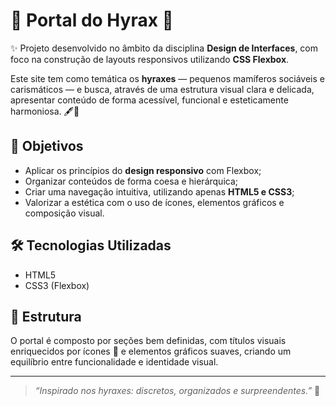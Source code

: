 # 🐾 Portal do Hyrax 🐾

✨ Projeto desenvolvido no âmbito da disciplina **Design de Interfaces**, com foco na construção de layouts responsivos utilizando **CSS Flexbox**.

Este site tem como temática os **hyraxes** — pequenos mamíferos sociáveis e carismáticos — e busca, através de uma estrutura visual clara e delicada, apresentar conteúdo de forma acessível, funcional e esteticamente harmoniosa. 🖋️📐

## 📌 Objetivos

- Aplicar os princípios do **design responsivo** com Flexbox;
- Organizar conteúdos de forma coesa e hierárquica;
- Criar uma navegação intuitiva, utilizando apenas **HTML5 e CSS3**;
- Valorizar a estética com o uso de ícones, elementos gráficos e composição visual.

## 🛠️ Tecnologias Utilizadas

- HTML5  
- CSS3 (Flexbox)

## 🧭 Estrutura

O portal é composto por seções bem definidas, com títulos visuais enriquecidos por ícones 🐾 e elementos gráficos suaves, criando um equilíbrio entre funcionalidade e identidade visual.

---

> _“Inspirado nos hyraxes: discretos, organizados e surpreendentes.”_ 🌿
